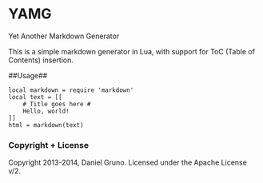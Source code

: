 YAMG
====

Yet Another Markdown Generator

This is a simple markdown generator in Lua, with support for ToC (Table of Contents) insertion.

##Usage##

    local markdown = require 'markdown'
    local text = [[
        # Title goes here #
        Hello, world!
    ]]
    html = markdown(text)

### Copyright + License ###
Copyright 2013-2014, Daniel Gruno.
Licensed under the Apache License v/2.
